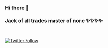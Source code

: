 ### Hi there 👋

<!--
**dejanu/dejanu** is a ✨ _special_ ✨ repository because its `README.md` (this file) appears on your GitHub profile.
-->
### Jack of all trades master of none ✨✨✨✨

<br/>

[![Twitter Follow](https://img.shields.io/twitter/follow/dejanualex?color=1DA1F2&logo=twitter&style=for-the-badge)](https://twitter.com/intent/follow?original_referer=https%3A%2F%2Fgithub.com%2Fdejanualex&screen_name=dejanualex)

<br />

[twitter]: https://twitter.com/dejanualex
[linkedin]: https://linkedin.com/in/alexandru-dejanu-b28b3ba5/




